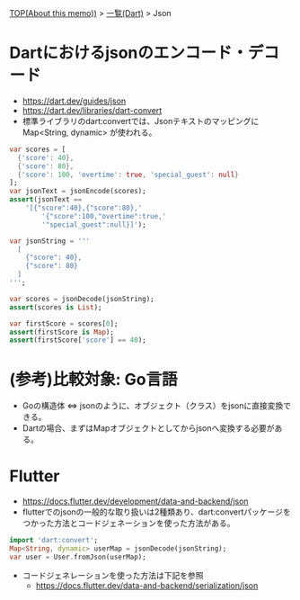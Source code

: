 [TOP(About this memo))](../README.md) > [一覧(Dart)](./README.md) > Json


# Dartにおけるjsonのエンコード・デコード
* https://dart.dev/guides/json
* https://dart.dev/libraries/dart-convert
* 標準ライブラリのdart:convertでは、Jsonテキストのマッピングに Map<String, dynamic> が使われる。
```dart
var scores = [
  {'score': 40},
  {'score': 80},
  {'score': 100, 'overtime': true, 'special_guest': null}
];
var jsonText = jsonEncode(scores);
assert(jsonText ==
    '[{"score":40},{"score":80},'
        '{"score":100,"overtime":true,'
        '"special_guest":null}]');
```
```dart
var jsonString = '''
  [
    {"score": 40},
    {"score": 80}
  ]
''';

var scores = jsonDecode(jsonString);
assert(scores is List);

var firstScore = scores[0];
assert(firstScore is Map);
assert(firstScore['score'] == 40);
```


# (参考)比較対象: Go言語
  * Goの構造体 <=> jsonのように、オブジェクト（クラス）をjsonに直接変換できる。
* Dartの場合、まずはMapオブジェクトとしてからjsonへ変換する必要がある。



# Flutter
* https://docs.flutter.dev/development/data-and-backend/json
* flutterでのjsonの一般的な取り扱いは2種類あり、dart:convertパッケージをつかった方法とコードジェネーションを使った方法がある。
```dart
import 'dart:convert';
Map<String, dynamic> userMap = jsonDecode(jsonString);
var user = User.fromJson(userMap);
```
* コードジェネレーションを使った方法は下記を参照
  * https://docs.flutter.dev/data-and-backend/serialization/json